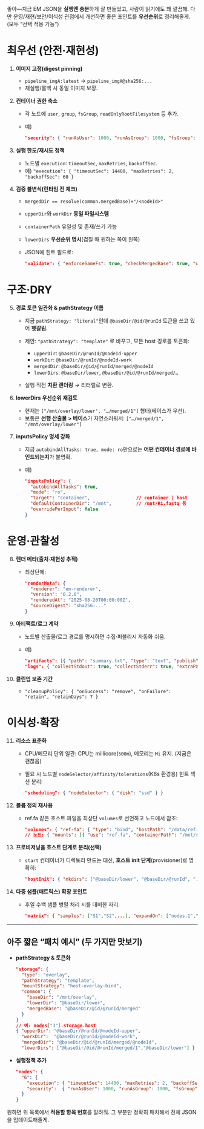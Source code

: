 좋아—지금 EM JSON을 **실행엔 충분**하게 잘 만들었고, 사람이 읽기에도 꽤 깔끔해.
다만 운영/재현/보안/이식성 관점에서 개선하면 좋은 포인트를 **우선순위**로 정리해줄게. (모두 “선택 적용 가능”)

# 최우선 (안전·재현성)

1. **이미지 고정(digest pinning)**

    * `pipeline_imgA:latest` → `pipeline_imgA@sha256:...`
    * 재실행/롤백 시 동일 이미지 보장.

2. **컨테이너 권한 축소**

    * 각 노드에 `user`, `group`, `fsGroup`, `readOnlyRootFilesystem` 등 추가.
    * 예)

      ```json
      "security": { "runAsUser": 1000, "runAsGroup": 1000, "fsGroup": 1000, "readOnlyRootFilesystem": false }
      ```

3. **실행 한도/재시도 정책**

    * 노드별 `execution`: `timeoutSec`, `maxRetries`, `backoffSec`.
    * 예) `"execution": { "timeoutSec": 14400, "maxRetries": 2, "backoffSec": 60 }`

4. **검증 불변식(런타임 전 체크)**

    * `mergedDir == resolve(common.mergedBase)+"/<nodeId>"`
    * `upperDir`와 `workDir` **동일 파일시스템**
    * `containerPath` 유일성 및 존재/쓰기 가능
    * `lowerDirs` **우선순위 명시**(겹칠 때 원하는 쪽이 왼쪽)
    * JSON에 힌트 필드로:

      ```json
      "validate": { "enforceSameFs": true, "checkMergedBase": true, "uniqueContainerPath": true }
      ```

# 구조·DRY

5. **경로 토큰 일관화 & pathStrategy 이름**

    * 지금 `pathStrategy: "literal"`인데 `@baseDir/@id/@runId` 토큰을 쓰고 있어 **헷갈림**.
    * 제안: `"pathStrategy": "template"` 로 바꾸고, 모든 host 경로를 토큰화:

        * `upperDir`: `@baseDir/@runId/@nodeId-upper`
        * `workDir`:  `@baseDir/@runId/@nodeId-work`
        * `mergedDir`: `@baseDir/@id/@runId/merged/@nodeId`
        * `lowerDirs`: `@baseDir/lower`, `@baseDir/@id/@runId/merged/…`
    * 실행 직전 **치환 렌더링** → 리터럴로 변환.

6. **lowerDirs 우선순위 재검토**

    * 현재는 `["/mnt/overlay/lower", "…/merged/1"]` 형태(베이스가 우선).
    * 보통은 **선행 산출물 > 베이스**가 자연스러워서: `["…/merged/1", "/mnt/overlay/lower"]`

7. **inputsPolicy 명세 강화**

    * 지금 `autobindAllTasks: true, mode: ro`만으로는 **어떤 컨테이너 경로에 바인드되는지**가 불명확.
    * 예)

      ```json
      "inputsPolicy": {
        "autobindAllTasks": true,
        "mode": "ro",
        "target": "container",                 // container | host
        "defaultContainerDir": "/mnt",         // /mnt/R1.fastq 등
        "overridePerInput": false
      }
      ```

# 운영·관찰성

8. **렌더 메타(출처·재현성 추적)**

    * 최상단에:

      ```json
      "renderMeta": {
        "renderer": "em-renderer",
        "version": "0.2.0",
        "renderedAt": "2025-08-20T00:00:00Z",
        "sourceDigest": "sha256:..."
      }
      ```

9. **아티팩트/로그 계약**

    * 노드별 산출물/로그 경로를 명시하면 수집·퍼블리시 자동화 쉬움.
    * 예)

      ```json
      "artifacts": [{ "path": "summary.txt", "type": "text", "publish": true }],
      "logs": { "collectStdout": true, "collectStderr": true, "extraPaths": ["list*.txt"] }
      ```

10. **클린업 보존 기간**

    * `"cleanupPolicy": { "onSuccess": "remove", "onFailure": "retain", "retainDays": 7 }`

# 이식성·확장

11. **리소스 표준화**

    * CPU/메모리 단위 일관: CPU는 millicore(`500m`), 메모리는 `Mi` 유지. (지금은 괜찮음)
    * 필요 시 노드별 `nodeSelector/affinity/tolerations`(K8s 환경용) 힌트 섹션 분리:

      ```json
      "scheduling": { "nodeSelector": { "disk": "ssd" } }
      ```

12. **볼륨 정의 재사용**

    * ref.fa 같은 호스트 파일을 최상단 `volumes`로 선언하고 노드에서 참조:

      ```json
      "volumes": { "ref-fa": { "type": "bind", "hostPath": "/data/ref.fa", "accessMode": "ro" } }
      // 노드: { "mounts": [{ "use": "ref-fa", "containerPath": "/mnt/ref.fa" }] }
      ```

13. **프로비저닝을 호스트 단계로 분리(선택)**

    * `start` 컨테이너가 디렉토리 만드는 대신, **호스트 init 단계**(provisioner)로 명확히:

      ```json
      "hostInit": { "mkdirs": ["@baseDir/lower", "@baseDir/@runId", "..."], "chown": [{"path":"...", "uid":1000,"gid":1000}] }
      ```

14. **다중 샘플(매트릭스) 확장 포인트**

    * 후일 수백 샘플 병렬 처리 시를 대비한 자리:

      ```json
      "matrix": { "samples": ["S1","S2",...], "expandOn": ["nodes.1","nodes.2"] }
      ```

---

## 아주 짧은 “패치 예시” (두 가지만 맛보기)

* **pathStrategy & 토큰화**

  ```json
  "storage": {
    "type": "overlay",
    "pathStrategy": "template",
    "mountStrategy": "host-overlay-bind",
    "common": {
      "baseDir": "/mnt/overlay",
      "lowerDir": "@baseDir/lower",
      "mergedBase": "@baseDir/@id/@runId/merged"
    }
  }
  // 예: nodes["3"].storage.host
  { "upperDir": "@baseDir/@runId/@nodeId-upper",
    "workDir":  "@baseDir/@runId/@nodeId-work",
    "mergedDir": "@baseDir/@id/@runId/merged/@nodeId",
    "lowerDirs": ["@baseDir/@id/@runId/merged/1","@baseDir/lower"] }
  ```

* **실행정책 추가**

  ```json
  "nodes": {
    "6": {
      "execution": { "timeoutSec": 14400, "maxRetries": 2, "backoffSec": 60 },
      "security":  { "runAsUser": 1000, "runAsGroup": 1000, "fsGroup": 1000 }
    }
  }
  ```

원하면 위 목록에서 **적용할 항목 번호**를 알려줘. 그 부분만 정확히 패치해서 전체 JSON을 업데이트해줄게.
